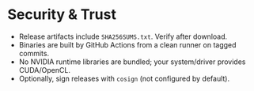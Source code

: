 # Security & Trust

- Release artifacts include `SHA256SUMS.txt`. Verify after download.
- Binaries are built by GitHub Actions from a clean runner on tagged commits.
- No NVIDIA runtime libraries are bundled; your system/driver provides CUDA/OpenCL.
- Optionally, sign releases with `cosign` (not configured by default).
